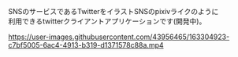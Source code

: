 SNSのサービスであるTwitterをイラストSNSのpixivライクのように  
利用できるtwitterクライアントアプリケーションです(開発中)。




https://user-images.githubusercontent.com/43956465/163304923-c7bf5005-6ac4-4913-b319-d1371578c88a.mp4


